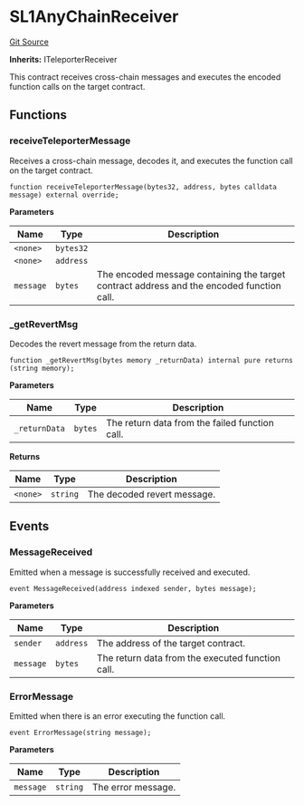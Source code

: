 # SL1AnyChainReceiver
[Git Source](https://github.com-smastropiero/SherryLabs/sherry-contracts/blob/ef85f626b2f11fa0f36e09ddd8fdd3d9da90d8ba/contracts/ICP/SL1AnyChainReceiver.sol)

**Inherits:**
ITeleporterReceiver

This contract receives cross-chain messages and executes the encoded function calls on the target contract.


## Functions
### receiveTeleporterMessage

Receives a cross-chain message, decodes it, and executes the function call on the target contract.


```solidity
function receiveTeleporterMessage(bytes32, address, bytes calldata message) external override;
```
**Parameters**

|Name|Type|Description|
|----|----|-----------|
|`<none>`|`bytes32`||
|`<none>`|`address`||
|`message`|`bytes`|The encoded message containing the target contract address and the encoded function call.|


### _getRevertMsg

Decodes the revert message from the return data.


```solidity
function _getRevertMsg(bytes memory _returnData) internal pure returns (string memory);
```
**Parameters**

|Name|Type|Description|
|----|----|-----------|
|`_returnData`|`bytes`|The return data from the failed function call.|

**Returns**

|Name|Type|Description|
|----|----|-----------|
|`<none>`|`string`|The decoded revert message.|


## Events
### MessageReceived
Emitted when a message is successfully received and executed.


```solidity
event MessageReceived(address indexed sender, bytes message);
```

**Parameters**

|Name|Type|Description|
|----|----|-----------|
|`sender`|`address`|The address of the target contract.|
|`message`|`bytes`|The return data from the executed function call.|

### ErrorMessage
Emitted when there is an error executing the function call.


```solidity
event ErrorMessage(string message);
```

**Parameters**

|Name|Type|Description|
|----|----|-----------|
|`message`|`string`|The error message.|

